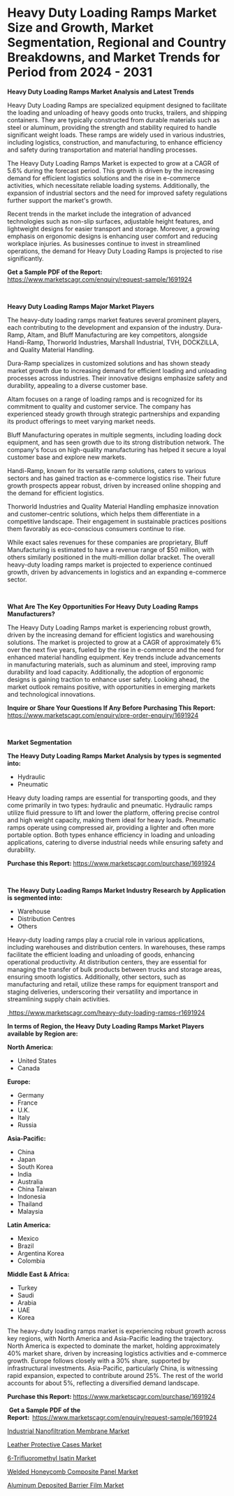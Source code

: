 <p><h1>Heavy Duty Loading Ramps Market Size and Growth, Market Segmentation, Regional and Country Breakdowns, and Market Trends for Period from 2024 -  2031</h1></p><p><strong>Heavy Duty Loading Ramps Market Analysis and Latest Trends</strong></p>
<p><p>Heavy Duty Loading Ramps are specialized equipment designed to facilitate the loading and unloading of heavy goods onto trucks, trailers, and shipping containers. They are typically constructed from durable materials such as steel or aluminum, providing the strength and stability required to handle significant weight loads. These ramps are widely used in various industries, including logistics, construction, and manufacturing, to enhance efficiency and safety during transportation and material handling processes.</p><p>The Heavy Duty Loading Ramps Market is expected to grow at a CAGR of 5.6% during the forecast period. This growth is driven by the increasing demand for efficient logistics solutions and the rise in e-commerce activities, which necessitate reliable loading systems. Additionally, the expansion of industrial sectors and the need for improved safety regulations further support the market's growth. </p><p>Recent trends in the market include the integration of advanced technologies such as non-slip surfaces, adjustable height features, and lightweight designs for easier transport and storage. Moreover, a growing emphasis on ergonomic designs is enhancing user comfort and reducing workplace injuries. As businesses continue to invest in streamlined operations, the demand for Heavy Duty Loading Ramps is projected to rise significantly.</p></p>
<p><strong>Get a Sample PDF of the Report:&nbsp;</strong> <a href="https://www.marketscagr.com/enquiry/request-sample/1691924?utm_campaign=1339&utm_medium=2&utm_source=Github&utm_content=ia&utm_term=18102024&utm_id=heavy-duty-loading-ramps">https://www.marketscagr.com/enquiry/request-sample/1691924</a></p>
<p>&nbsp;</p>
<p><strong>Heavy Duty Loading Ramps Major Market Players</strong></p>
<p><p>The heavy-duty loading ramps market features several prominent players, each contributing to the development and expansion of the industry. Dura-Ramp, Altam, and Bluff Manufacturing are key competitors, alongside Handi-Ramp, Thorworld Industries, Marshall Industrial, TVH, DOCKZILLA, and Quality Material Handling.</p><p>Dura-Ramp specializes in customized solutions and has shown steady market growth due to increasing demand for efficient loading and unloading processes across industries. Their innovative designs emphasize safety and durability, appealing to a diverse customer base.</p><p>Altam focuses on a range of loading ramps and is recognized for its commitment to quality and customer service. The company has experienced steady growth through strategic partnerships and expanding its product offerings to meet varying market needs.</p><p>Bluff Manufacturing operates in multiple segments, including loading dock equipment, and has seen growth due to its strong distribution network. The company's focus on high-quality manufacturing has helped it secure a loyal customer base and explore new markets.</p><p>Handi-Ramp, known for its versatile ramp solutions, caters to various sectors and has gained traction as e-commerce logistics rise. Their future growth prospects appear robust, driven by increased online shopping and the demand for efficient logistics.</p><p>Thorworld Industries and Quality Material Handling emphasize innovation and customer-centric solutions, which helps them differentiate in a competitive landscape. Their engagement in sustainable practices positions them favorably as eco-conscious consumers continue to rise.</p><p>While exact sales revenues for these companies are proprietary, Bluff Manufacturing is estimated to have a revenue range of $50 million, with others similarly positioned in the multi-million dollar bracket. The overall heavy-duty loading ramps market is projected to experience continued growth, driven by advancements in logistics and an expanding e-commerce sector.</p></p>
<p>&nbsp;</p>
<p><strong>What Are The Key Opportunities For Heavy Duty Loading Ramps Manufacturers?</strong></p>
<p><p>The Heavy Duty Loading Ramps market is experiencing robust growth, driven by the increasing demand for efficient logistics and warehousing solutions. The market is projected to grow at a CAGR of approximately 6% over the next five years, fueled by the rise in e-commerce and the need for enhanced material handling equipment. Key trends include advancements in manufacturing materials, such as aluminum and steel, improving ramp durability and load capacity. Additionally, the adoption of ergonomic designs is gaining traction to enhance user safety. Looking ahead, the market outlook remains positive, with opportunities in emerging markets and technological innovations.</p></p>
<p><strong>Inquire or Share Your Questions If Any Before Purchasing This Report:</strong> <a href="https://www.marketscagr.com/enquiry/pre-order-enquiry/1691924?utm_campaign=1339&utm_medium=2&utm_source=Github&utm_content=ia&utm_term=18102024&utm_id=heavy-duty-loading-ramps">https://www.marketscagr.com/enquiry/pre-order-enquiry/1691924</a></p>
<p>&nbsp;</p>
<p><strong>Market Segmentation</strong></p>
<p><strong>The Heavy Duty Loading Ramps Market Analysis by types is segmented into:</strong></p>
<p><ul><li>Hydraulic</li><li>Pneumatic</li></ul></p>
<p><p>Heavy duty loading ramps are essential for transporting goods, and they come primarily in two types: hydraulic and pneumatic. Hydraulic ramps utilize fluid pressure to lift and lower the platform, offering precise control and high weight capacity, making them ideal for heavy loads. Pneumatic ramps operate using compressed air, providing a lighter and often more portable option. Both types enhance efficiency in loading and unloading applications, catering to diverse industrial needs while ensuring safety and durability.</p></p>
<p><strong>Purchase this Report:&nbsp;</strong><a href="https://www.marketscagr.com/purchase/1691924?utm_campaign=1339&utm_medium=2&utm_source=Github&utm_content=ia&utm_term=18102024&utm_id=heavy-duty-loading-ramps">https://www.marketscagr.com/purchase/1691924</a></p>
<p>&nbsp;</p>
<p><strong>The Heavy Duty Loading Ramps Market Industry Research by Application is segmented into:</strong></p>
<p><ul><li>Warehouse</li><li>Distribution Centres</li><li>Others</li></ul></p>
<p><p>Heavy-duty loading ramps play a crucial role in various applications, including warehouses and distribution centers. In warehouses, these ramps facilitate the efficient loading and unloading of goods, enhancing operational productivity. At distribution centers, they are essential for managing the transfer of bulk products between trucks and storage areas, ensuring smooth logistics. Additionally, other sectors, such as manufacturing and retail, utilize these ramps for equipment transport and staging deliveries, underscoring their versatility and importance in streamlining supply chain activities.</p></p>
<p><a href="https://www.marketscagr.com/heavy-duty-loading-ramps-r1691924?utm_campaign=1339&utm_medium=2&utm_source=Github&utm_content=ia&utm_term=18102024&utm_id=heavy-duty-loading-ramps">&nbsp;https://www.marketscagr.com/heavy-duty-loading-ramps-r1691924</a></p>
<p><strong>In terms of Region, the Heavy Duty Loading Ramps Market Players available by Region are:</strong></p>
<p>
    <p> <strong> North America: </strong>
        <ul>
            <li>United States</li>
            <li>Canada</li>
        </ul>
        </p> 
    <p> <strong> Europe: </strong>
        <ul>
            <li>Germany</li>
            <li>France</li>
            <li>U.K.</li>
            <li>Italy</li>
            <li>Russia</li>
        </ul>
        </p> 
    <p> <strong> Asia-Pacific: </strong>
        <ul>
            <li>China</li>
            <li>Japan</li>
            <li>South Korea</li>
            <li>India</li>
            <li>Australia</li>
            <li>China Taiwan</li>
            <li>Indonesia</li>
            <li>Thailand</li>
            <li>Malaysia</li>
        </ul>
        </p> 
    <p> <strong> Latin America: </strong>
        <ul>
            <li>Mexico</li>
            <li>Brazil</li>
            <li>Argentina Korea</li>
            <li>Colombia</li>
        </ul>
        </p> 
    <p> <strong> Middle East & Africa: </strong>
        <ul>
            <li>Turkey</li>
            <li>Saudi</li>
            <li>Arabia</li>
            <li>UAE</li>
            <li>Korea</li>
        </ul>
    </p>
    </p>
<p><p>The heavy-duty loading ramps market is experiencing robust growth across key regions, with North America and Asia-Pacific leading the trajectory. North America is expected to dominate the market, holding approximately 40% market share, driven by increasing logistics activities and e-commerce growth. Europe follows closely with a 30% share, supported by infrastructural investments. Asia-Pacific, particularly China, is witnessing rapid expansion, expected to contribute around 25%. The rest of the world accounts for about 5%, reflecting a diversified demand landscape.</p></p>
<p><strong>Purchase this Report: </strong><a href="https://www.marketscagr.com/purchase/1691924?utm_campaign=1339&utm_medium=2&utm_source=Github&utm_content=ia&utm_term=18102024&utm_id=heavy-duty-loading-ramps">https://www.marketscagr.com/purchase/1691924</a></p>
<p>&nbsp;<strong>Get a Sample PDF of the Report:&nbsp;&nbsp;</strong><a href="https://www.marketscagr.com/enquiry/request-sample/1691924?utm_campaign=1339&utm_medium=2&utm_source=Github&utm_content=ia&utm_term=18102024&utm_id=heavy-duty-loading-ramps">https://www.marketscagr.com/enquiry/request-sample/1691924</a></p>
<p><strong></strong></p>
<p><p><a href="https://www.linkedin.com/pulse/industrial-nanofiltration-membrane-market-evolution-regional-vbsnf?utm_campaign=1339&utm_medium=2&utm_source=Github&utm_content=ia&utm_term=18102024&utm_id=heavy-duty-loading-ramps">Industrial Nanofiltration Membrane Market</a></p><p><a href="https://www.linkedin.com/pulse/leather-protective-cases-market-outlook-current-assessment-future-u6mpf?utm_campaign=1339&utm_medium=2&utm_source=Github&utm_content=ia&utm_term=18102024&utm_id=heavy-duty-loading-ramps">Leather Protective Cases Market</a></p><p><a href="https://www.linkedin.com/pulse/6-trifluoromethyl-isatin-market-strategic-insights-product-k4pmf?utm_campaign=1339&utm_medium=2&utm_source=Github&utm_content=ia&utm_term=18102024&utm_id=heavy-duty-loading-ramps">6-Trifluoromethyl Isatin Market</a></p><p><a href="https://www.linkedin.com/pulse/welded-honeycomb-composite-panel-market-outlook-complete-industry-5nvrf?utm_campaign=1339&utm_medium=2&utm_source=Github&utm_content=ia&utm_term=18102024&utm_id=heavy-duty-loading-ramps">Welded Honeycomb Composite Panel Market</a></p><p><a href="https://www.linkedin.com/pulse/aluminum-deposited-barrier-film-market-research-report-exploring-aufqf?utm_campaign=1339&utm_medium=2&utm_source=Github&utm_content=ia&utm_term=18102024&utm_id=heavy-duty-loading-ramps">Aluminum Deposited Barrier Film Market</a></p></p>